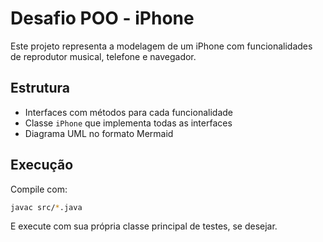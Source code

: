 # Desafio POO - iPhone

Este projeto representa a modelagem de um iPhone com funcionalidades de reprodutor musical, telefone e navegador.

## Estrutura

- Interfaces com métodos para cada funcionalidade
- Classe `iPhone` que implementa todas as interfaces
- Diagrama UML no formato Mermaid

## Execução

Compile com:

```bash
javac src/*.java
```

E execute com sua própria classe principal de testes, se desejar.
